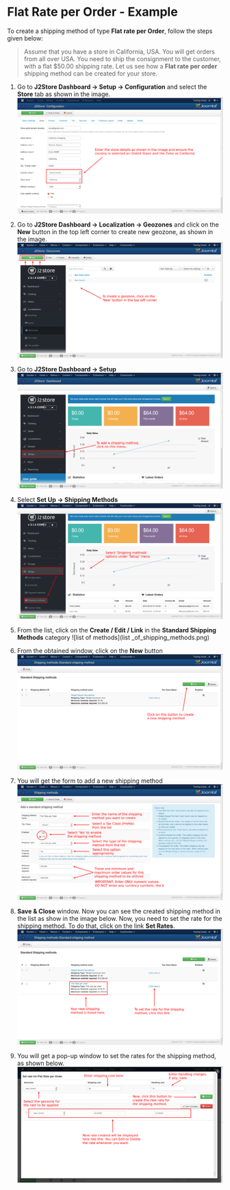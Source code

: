 # Flat Rate per Order - Example

To create a shipping method of type **Flat rate per Order**, follow the steps given below:

> Assume that you have a store in California, USA. You will get orders from all over USA. You need to ship the consignment to the customer, with a flat $50.00 shipping rate. Let us see how a **Flat rate per order** shipping method can be created for your store.

1. Go to **J2Store Dashboard -> Setup -> Configuration** and select the **Store** tab as shown in the image.
![Store Details](store_details.png)

2. Go to **J2Store Dashboard -> Localization -> Geozones** and click on the **New** button in the top left corner to create new geozone, as shown in the image.
![Create Geozone](create_geozone.png)

3. Go to **J2Store Dashboard -> Setup**
![Dashboard](flat_rate_per_order_dashboard.png)

4. Select **Set Up -> Shipping Methods**
![Shipping Methods](flat_rate_per_order_dashboard_setup.png)

5. From the list, click on the **Create / Edit / Link** in the **Standard Shipping Methods** category
![list of methods](list _of_shipping_methods.png)

6. From the obtained window, click on the **New** button
![create new](std_ship_methods_create.png)

7. You will get the form to add a new shipping method
![details](std_ship_method_details.png)

8. **Save & Close** window. Now you can see the created shipping method in the list as show in the image below. Now, you need to set the rate for the shipping method. To do that, click on the link **Set Rates**.
![new std ship method](std_ship_mthds_list.png)

9. You will get a pop-up window to set the rates for the shipping method, as shown below.
![Set Rates](std_ship_method_set_rate.png)

